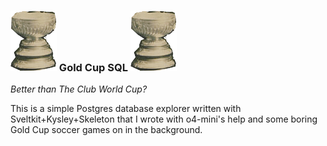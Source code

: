 ### ![Gold Cup](static/goldcup.png) Gold Cup SQL ![Gold Cup](static/goldcup.png)

_Better than The Club World Cup?_

This is a simple Postgres database explorer written with Sveltkit+Kysley+Skeleton that I wrote with o4-mini's help and some boring Gold Cup soccer games on in the background.

